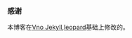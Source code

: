 ### 感谢   

本博客在[Vno Jekyll](https://github.com/onevcat/vno-jekyll),[leopard](https://github.com/leopardpan/leopardpan.github.io.git)基础上修改的。  

